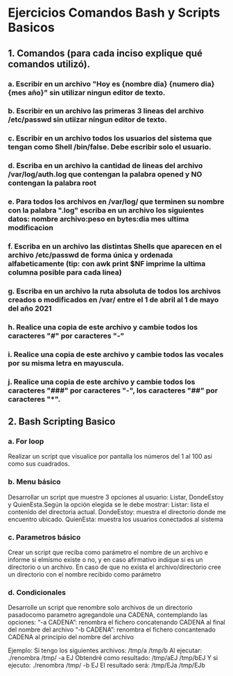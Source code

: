 # Ejercicios Comandos Bash y Scripts Basicos

## 1. Comandos (para cada inciso explique qué comandos utilizó).

### a. Escribir en un archivo "Hoy es {nombre dia} {numero dia} {mes año}" sin utilizar ningun editor de texto.
### b. Escribir en un archivo las primeras 3 lineas del archivo /etc/passwd sin utiizar ningun editor de texto. 
### c. Escribir en un archivo todos los usuarios del sistema que tengan como Shell /bin/false. Debe escribir solo el usuario.
### d. Escriba en un archivo la cantidad de lineas del archivo /var/log/auth.log que contengan la palabra opened y NO contengan la palabra root
### e. Para todos los archivos en /var/log/ que terminen su nombre con la palabra ".log" escriba en un archivo los siguientes datos: nombre archivo:peso en bytes:dia mes ultima modificacion
### f. Escriba en un archivo las distintas Shells que aparecen en el archivo /etc/passwd de forma única y ordenada alfabeticamente (tip: con awk print $NF imprime la ultima columna posible para cada linea)
### g. Escriba en un archivo la ruta absoluta de todos los archivos creados o modificados en /var/ entre el 1 de abril al 1 de mayo del año 2021
### h. Realice una copia de este archivo y cambie todos los caracteres "#" por caracteres "-"
### i. Realice una copia de este archivo y cambie todos las vocales por su misma letra en mayuscula.
### j. Realice una copia de este archivo y cambie todos los caracteres "###" por caracteres "-", los caracteres "##" por caracteres "*".

## 2. Bash Scripting Basico

### a. For loop
Realizar un script que visualice por pantalla los números del 1 al 100 así como sus cuadrados.

### b. Menu básico
Desarrollar un script que muestre 3 opciones al usuario: Listar, DondeEstoy y QuienEsta.Según la opción elegida se le debe mostrar:
Listar: lista el contenido del directoria actual.
DondeEstoy: muestra el directorio donde me encuentro ubicado.
QuienEsta: muestra los usuarios conectados al sistema

### c. Parametros básico
Crear un script que reciba como parámetro el nombre de un archivo e informe si elmismo existe o no, y en caso afirmativo indique si es un directorio o un archivo. 
En caso de que no exista el archivo/directorio cree un directorio con el nombre recibido como parámetro

### d. Condicionales
Desarrolle un script que renombre solo archivos de un directorio pasadocomo parametro agregandole una CADENA, contemplando las opciones:
“-a CADENA”: renombra el fichero concatenando CADENA al final del nombre del archivo
“-b CADENA”: renombra el fichero concantenado CADENA al principio del nombre del archivo

Ejemplo:
Si tengo los siguientes archivos: /tmp/a /tmp/b
Al ejecutar: ./renombra /tmp/ -a EJ
Obtendré como resultado: /tmp/aEJ /tmp/bEJ
Y si ejecuto: ./renombra /tmp/ -b EJ
El resultado será: /tmp/EJa /tmp/EJb

